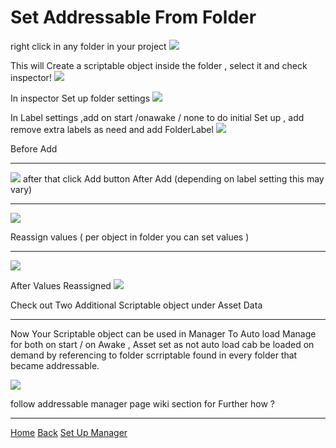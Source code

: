 # Set Addressable From Folder
right click in any folder in your project 
![](https://raw.githubusercontent.com/SujanDuttaMishra/com.addressablesmanager.core/master/Documentation~/SetFromFolder.png)

This will Create a scriptable object inside the folder , select it and check inspector!
![](https://raw.githubusercontent.com/SujanDuttaMishra/com.addressablesmanager.core/master/Documentation~/create.png)

In inspector Set up folder settings
![](https://raw.githubusercontent.com/SujanDuttaMishra/com.addressablesmanager.core/master/Documentation~/settings.png)



In Label settings ,add on start /onawake / none to do initial Set up , add remove extra labels as need and add FolderLabel 
![](https://raw.githubusercontent.com/SujanDuttaMishra/com.addressablesmanager.core/master/Documentation~/label_settings.png)

Before Add 

***

![](https://raw.githubusercontent.com/SujanDuttaMishra/com.addressablesmanager.core/master/Documentation~/before_add.png)
after that click Add button
After Add (depending on label setting this may vary)

***

![](https://raw.githubusercontent.com/SujanDuttaMishra/com.addressablesmanager.core/master/Documentation~/after_add.png)

 Reassign values ( per object in folder you can set values )

***

![](https://raw.githubusercontent.com/SujanDuttaMishra/com.addressablesmanager.core/master/Documentation~/reassign_values.png)

After Values Reassigned
![](https://raw.githubusercontent.com/SujanDuttaMishra/com.addressablesmanager.core/master/Documentation~/afterreassign.png)

Check out Two Additional Scriptable object under Asset Data 

***
Now Your Scriptable object can be used in Manager To Auto load Manage for both on start / on Awake , Asset set as not auto load cab be loaded on demand by referencing to folder scrriptable found in every folder that became addressable.

![](https://raw.githubusercontent.com/SujanDuttaMishra/com.addressablesmanager.core/master/Documentation~/globalonstartawake.png)

follow addressable manager page wiki section for Further how ?
***
[Home](index.md)
[Back](SetUpUnityAddressable.md)
[Set Up Manager]()

